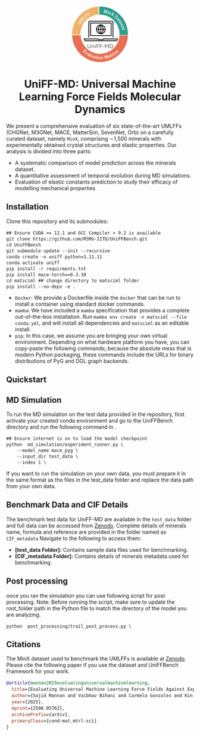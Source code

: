 <div align="center">
<p align="center">
  <img src="uniff.png" alt="My Project Logo" width="150">
</p>





</div>

<div style="text-align: center;">
    <h1>UniFF-MD: Universal Machine Learning Force Fields Molecular Dynamics</h1>
</div>

We present a comprehensive evaluation of six state-of-the-art UMLFFs (CHGNet, M3GNet,
MACE, MatterSim, SevenNet, Orb) on a carefully curated dataset, namely
`MinX`, comprising ∼1,500 minerals with experimentally obtained crystal
structures and elastic properties. Our analysis is divided into three parts: 
-  A systematic comparison of model prediction across the minerals dataset.
-  A quantitative assessment of temporal evolution during MD simulations.
-  Evaluation of elastic constants prediction to study their efficacy of modelling mechanical properties

## Installation
Clone this repository and its submodules:
```console
## Ensure CUDA >= 12.1 and GCC Compiler > 9.2 is available 
git clone https://github.com/M3RG-IITD/UniFFBench.git
cd UniFFBench
git submodule update --init --recursive
conda create -n uniff python=3.11.11
conda activate uniff
pip install -r requirments.txt
pip install mace-torch==0.3.10
cd matsciml ## change directory to matsciml folder
pip install --no-deps -e .
```





- `Docker`: We provide a Dockerfile inside the `docker` that can be run to install a container using standard docker commands.
- `mamba`: We have included a `mamba` specification that provides a complete out-of-the-box installation. Run `mamba env create -n matsciml --file conda.yml`, and will install all dependencies and `matsciml` as an editable install.
- `pip`: In this case, we assume you are bringing your own virtual environment. Depending on what hardware platform you have, you can copy-paste the following commands; because the absolute mess that is modern Python packaging, these commands include the URLs for binary distributions of PyG and DGL graph backends.


## Quickstart

## MD Simulation

To run the MD simulation on the test data provided in the repository, first activate your created conda environment and go to the UniFFBench directory and run the following command in .


```console
## Ensure internet is on to load the model checkpoint 
python  md_simulation/experiment_runner.py \
	--model_name mace_pyg \
	--input_dir test_data \
	--index 1 \
```

If you want to run the simulation on your own data, you must prepare it in the same format as the files in the test_data folder and replace the data path from your own data.


## **Benchmark Data and CIF Details**
The benchmark test data for UniFF-MD are available in the `test_data` folder and full data can be accessed from  [Zenodo](https://doi.org/10.5281/zenodo.16733258). Complete details of minerals name, formula and reference are provided in the folder named as `CIF_metadata` Navigate to the following to access them:

- **[test_data Folder]:** Contains sample data files used for benchmarking.
- **[CIF_metadata Folder]:** Contains details of minerals metadata used for benchmarking.


## Post processing

once you ran the simulation you can use following script for post processing. Note: Before running the script, make sure to update the root_folder path in the Python file to match the directory of the model you are analyzing. 
```console
python  post_processing/trail_post_process.py \
```


## Citations

The MinX dataset used to benchmark the UMLFFs is available at [Zenodo](https://doi.org/10.5281/zenodo.16733258). Please cite the following paper if you use the dataset and UniFFBench Framework for your work.

```bibtex
@article{mannan2025evaluatinguniversalmachinelearning,
  title={Evaluating Universal Machine Learning Force Fields Against Experimental Measurements},
  author={Sajid Mannan and Vaibhav Bihani and Carmelo Gonzales and Kin Long Kelvin Lee and Nitya Nand Gosvami and Sayan Ranu and Santiago Miret and N. M. Anoop Krishnan},
  year={2025},
  eprint={2508.05762},
  archivePrefix={arXiv},
  primaryClass={cond-mat.mtrl-sci}
}
```

</details>
